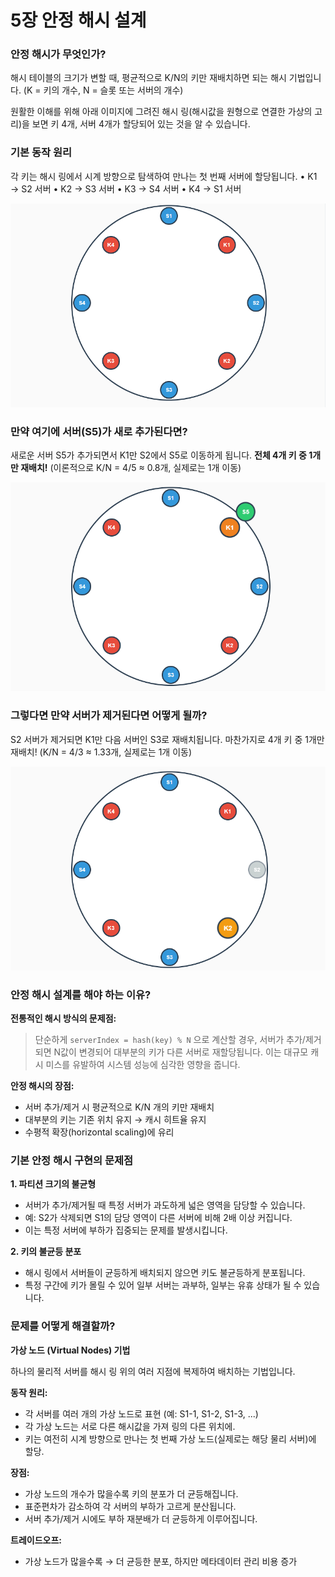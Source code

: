 # 5장 안정 해시 설계

### 안정 해시가 무엇인가?

해시 테이블의 크기가 변할 때, 평균적으로 K/N의 키만 재배치하면 되는 해시 기법입니다.
(K = 키의 개수, N = 슬롯 또는 서버의 개수) 
  
원활한 이해를 위해 아래 이미지에 그려진 해시 링(해시값을 원형으로 연결한 가상의 고리)을 보면 키 4개, 서버 4개가 할당되어 있는 것을 알 수 있습니다.

### 기본 동작 원리

각 키는 해시 링에서 시계 방향으로 탐색하여 만나는 첫 번째 서버에 할당됩니다.
• K1 → S2 서버    • K2 → S3 서버    • K3 → S4 서버    • K4 → S1 서버

![alt text](image.png)

### 만약 여기에 서버(S5)가 새로 추가된다면?

새로운 서버 S5가 추가되면서 K1만 S2에서 S5로 이동하게 됩니다.
**전체 4개 키 중 1개만 재배치!**
(이론적으로 K/N = 4/5 ≈ 0.8개, 실제로는 1개 이동)

![alt text](image-1.png)


### 그렇다면 만약 서버가 제거된다면 어떻게 될까?

S2 서버가 제거되면 K1만 다음 서버인 S3로 재배치됩니다.
마찬가지로 4개 키 중 1개만 재배치!
(K/N = 4/3 ≈ 1.33개, 실제로는 1개 이동)

![alt text](image-2.png)

### 안정 해시 설계를 해야 하는 이유?

**전통적인 해시 방식의 문제점:**
> 단순하게 `serverIndex = hash(key) % N` 으로 계산할 경우, 서버가 추가/제거되면 N값이 변경되어 대부분의 키가 다른 서버로 재할당됩니다.
> 이는 대규모 캐시 미스를 유발하여 시스템 성능에 심각한 영향을 줍니다.

**안정 해시의 장점:**
- 서버 추가/제거 시 평균적으로 K/N 개의 키만 재배치
- 대부분의 키는 기존 위치 유지 → 캐시 히트율 유지
- 수평적 확장(horizontal scaling)에 유리



### 기본 안정 해시 구현의 문제점

**1. 파티션 크기의 불균형**
- 서버가 추가/제거될 때 특정 서버가 과도하게 넓은 영역을 담당할 수 있습니다.
- 예: S2가 삭제되면 S1의 담당 영역이 다른 서버에 비해 2배 이상 커집니다.
- 이는 특정 서버에 부하가 집중되는 문제를 발생시킵니다.

**2. 키의 불균등 분포**
- 해시 링에서 서버들이 균등하게 배치되지 않으면 키도 불균등하게 분포됩니다.
- 특정 구간에 키가 몰릴 수 있어 일부 서버는 과부하, 일부는 유휴 상태가 될 수 있습니다.


### 문제를 어떻게 해결할까?

**가상 노드 (Virtual Nodes) 기법**

하나의 물리적 서버를 해시 링 위의 여러 지점에 복제하여 배치하는 기법입니다.

**동작 원리:**
- 각 서버를 여러 개의 가상 노드로 표현 (예: S1-1, S1-2, S1-3, ...)
- 각 가상 노드는 서로 다른 해시값을 가져 링의 다른 위치에.
- 키는 여전히 시계 방향으로 만나는 첫 번째 가상 노드(실제로는 해당 물리 서버)에 할당.

**장점:**
- 가상 노드의 개수가 많을수록 키의 분포가 더 균등해집니다.
- 표준편차가 감소하여 각 서버의 부하가 고르게 분산됩니다.
- 서버 추가/제거 시에도 부하 재분배가 더 균등하게 이루어집니다.

**트레이드오프:**
- 가상 노드가 많을수록 → 더 균등한 분포, 하지만 메타데이터 관리 비용 증가
